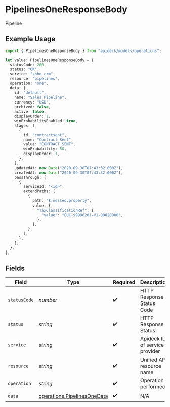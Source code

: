# PipelinesOneResponseBody

Pipeline

## Example Usage

```typescript
import { PipelinesOneResponseBody } from "apideck/models/operations";

let value: PipelinesOneResponseBody = {
  statusCode: 200,
  status: "OK",
  service: "zoho-crm",
  resource: "pipelines",
  operation: "one",
  data: {
    id: "default",
    name: "Sales Pipeline",
    currency: "USD",
    archived: false,
    active: false,
    displayOrder: 1,
    winProbabilityEnabled: true,
    stages: [
      {
        id: "contractsent",
        name: "Contract Sent",
        value: "CONTRACT_SENT",
        winProbability: 50,
        displayOrder: 1,
      },
    ],
    updatedAt: new Date("2020-09-30T07:43:32.000Z"),
    createdAt: new Date("2020-09-30T07:43:32.000Z"),
    passThrough: [
      {
        serviceId: "<id>",
        extendPaths: [
          {
            path: "$.nested.property",
            value: {
              "TaxClassificationRef": {
                "value": "EUC-99990201-V1-00020000",
              },
            },
          },
        ],
      },
    ],
  },
};
```

## Fields

| Field                                                                      | Type                                                                       | Required                                                                   | Description                                                                | Example                                                                    |
| -------------------------------------------------------------------------- | -------------------------------------------------------------------------- | -------------------------------------------------------------------------- | -------------------------------------------------------------------------- | -------------------------------------------------------------------------- |
| `statusCode`                                                               | *number*                                                                   | :heavy_check_mark:                                                         | HTTP Response Status Code                                                  | 200                                                                        |
| `status`                                                                   | *string*                                                                   | :heavy_check_mark:                                                         | HTTP Response Status                                                       | OK                                                                         |
| `service`                                                                  | *string*                                                                   | :heavy_check_mark:                                                         | Apideck ID of service provider                                             | zoho-crm                                                                   |
| `resource`                                                                 | *string*                                                                   | :heavy_check_mark:                                                         | Unified API resource name                                                  | pipelines                                                                  |
| `operation`                                                                | *string*                                                                   | :heavy_check_mark:                                                         | Operation performed                                                        | one                                                                        |
| `data`                                                                     | [operations.PipelinesOneData](../../models/operations/pipelinesonedata.md) | :heavy_check_mark:                                                         | N/A                                                                        |                                                                            |